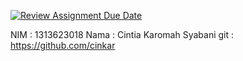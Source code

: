 [![Review Assignment Due Date](https://classroom.github.com/assets/deadline-readme-button-22041afd0340ce965d47ae6ef1cefeee28c7c493a6346c4f15d667ab976d596c.svg)](https://classroom.github.com/a/NqT6D9pg)

NIM : 1313623018
Nama : Cintia Karomah Syabani
git : https://github.com/cinkar